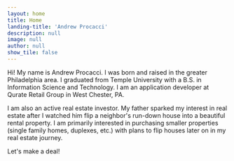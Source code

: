 ```yaml
---
layout: home
title: Home
landing-title: 'Andrew Procacci'
description: null
image: null
author: null
show_tile: false
---
```


Hi! My name is Andrew Procacci. I was born and raised in the greater Philadelphia area. I graduated from Temple University with a B.S. in Information Science and Technology. I am an application developer at Qurate Retail Group in West Chester, PA.

I am also an active real estate investor. My father sparked my interest in real estate after I watched him flip a neighbor's run-down house into a beautiful rental property. I am primarily interested in purchasing smaller properties (single family homes, duplexes, etc.) with plans to flip houses later on in my real estate journey.

Let's make a deal!
